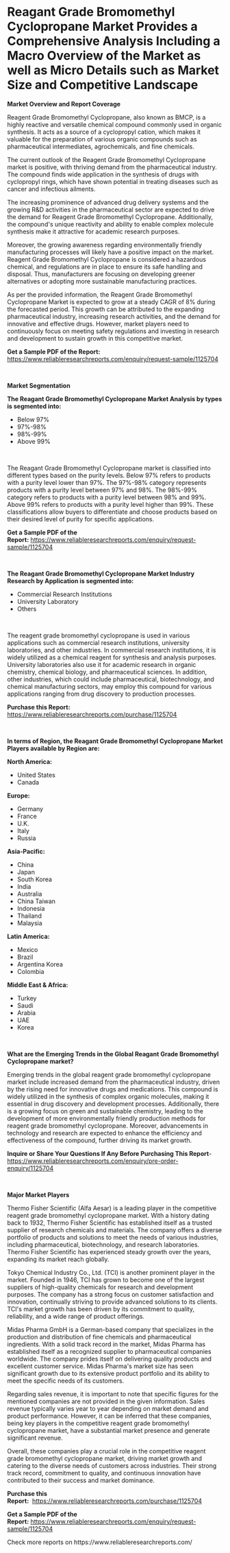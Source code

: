 <p><h1>Reagant Grade Bromomethyl Cyclopropane Market Provides a Comprehensive Analysis Including a Macro Overview of the Market as well as Micro Details such as Market Size and Competitive Landscape</h1></p><p><strong>Market Overview and Report Coverage</strong></p>
<p><p>Reagent Grade Bromomethyl Cyclopropane, also known as BMCP, is a highly reactive and versatile chemical compound commonly used in organic synthesis. It acts as a source of a cyclopropyl cation, which makes it valuable for the preparation of various organic compounds such as pharmaceutical intermediates, agrochemicals, and fine chemicals.</p><p>The current outlook of the Reagent Grade Bromomethyl Cyclopropane market is positive, with thriving demand from the pharmaceutical industry. The compound finds wide application in the synthesis of drugs with cyclopropyl rings, which have shown potential in treating diseases such as cancer and infectious ailments.</p><p>The increasing prominence of advanced drug delivery systems and the growing R&D activities in the pharmaceutical sector are expected to drive the demand for Reagent Grade Bromomethyl Cyclopropane. Additionally, the compound's unique reactivity and ability to enable complex molecule synthesis make it attractive for academic research purposes.</p><p>Moreover, the growing awareness regarding environmentally friendly manufacturing processes will likely have a positive impact on the market. Reagent Grade Bromomethyl Cyclopropane is considered a hazardous chemical, and regulations are in place to ensure its safe handling and disposal. Thus, manufacturers are focusing on developing greener alternatives or adopting more sustainable manufacturing practices.</p><p>As per the provided information, the Reagent Grade Bromomethyl Cyclopropane Market is expected to grow at a steady CAGR of 8% during the forecasted period. This growth can be attributed to the expanding pharmaceutical industry, increasing research activities, and the demand for innovative and effective drugs. However, market players need to continuously focus on meeting safety regulations and investing in research and development to sustain growth in this competitive market.</p></p>
<p><strong>Get a Sample PDF of the Report:</strong> <a href="https://www.reliableresearchreports.com/enquiry/request-sample/1125704">https://www.reliableresearchreports.com/enquiry/request-sample/1125704</a></p>
<p>&nbsp;</p>
<p><strong>Market Segmentation</strong></p>
<p><strong>The Reagant Grade Bromomethyl Cyclopropane Market Analysis by types is segmented into:</strong></p>
<p><ul><li>Below 97%</li><li>97%-98%</li><li>98%-99%</li><li>Above 99%</li></ul></p>
<p>&nbsp;</p>
<p><p>The Reagant Grade Bromomethyl Cyclopropane market is classified into different types based on the purity levels. Below 97% refers to products with a purity level lower than 97%. The 97%-98% category represents products with a purity level between 97% and 98%. The 98%-99% category refers to products with a purity level between 98% and 99%. Above 99% refers to products with a purity level higher than 99%. These classifications allow buyers to differentiate and choose products based on their desired level of purity for specific applications.</p></p>
<p><strong>Get a Sample PDF of the Report:</strong>&nbsp;<a href="https://www.reliableresearchreports.com/enquiry/request-sample/1125704">https://www.reliableresearchreports.com/enquiry/request-sample/1125704</a></p>
<p>&nbsp;</p>
<p><strong>The Reagant Grade Bromomethyl Cyclopropane Market Industry Research by Application is segmented into:</strong></p>
<p><ul><li>Commercial Research Institutions</li><li>University Laboratory</li><li>Others</li></ul></p>
<p>&nbsp;</p>
<p><p>The reagent grade bromomethyl cyclopropane is used in various applications such as commercial research institutions, university laboratories, and other industries. In commercial research institutions, it is widely utilized as a chemical reagent for synthesis and analysis purposes. University laboratories also use it for academic research in organic chemistry, chemical biology, and pharmaceutical sciences. In addition, other industries, which could include pharmaceutical, biotechnology, and chemical manufacturing sectors, may employ this compound for various applications ranging from drug discovery to production processes.</p></p>
<p><strong>Purchase this Report:</strong>&nbsp; <a href="https://www.reliableresearchreports.com/purchase/1125704">https://www.reliableresearchreports.com/purchase/1125704</a></p>
<p>&nbsp;</p>
<p><strong>In terms of Region, the Reagant Grade Bromomethyl Cyclopropane Market Players available by Region are:</strong></p>
<p>
    <p> <strong> North America: </strong>
        <ul>
            <li>United States</li>
            <li>Canada</li>
        </ul>
        </p> 
    <p> <strong> Europe: </strong>
        <ul>
            <li>Germany</li>
            <li>France</li>
            <li>U.K.</li>
            <li>Italy</li>
            <li>Russia</li>
        </ul>
        </p> 
    <p> <strong> Asia-Pacific: </strong>
        <ul>
            <li>China</li>
            <li>Japan</li>
            <li>South Korea</li>
            <li>India</li>
            <li>Australia</li>
            <li>China Taiwan</li>
            <li>Indonesia</li>
            <li>Thailand</li>
            <li>Malaysia</li>
        </ul>
        </p> 
    <p> <strong> Latin America: </strong>
        <ul>
            <li>Mexico</li>
            <li>Brazil</li>
            <li>Argentina Korea</li>
            <li>Colombia</li>
        </ul>
        </p> 
    <p> <strong> Middle East & Africa: </strong>
        <ul>
            <li>Turkey</li>
            <li>Saudi</li>
            <li>Arabia</li>
            <li>UAE</li>
            <li>Korea</li>
        </ul>
    </p>
    </p>
<p>&nbsp;</p>
<p><strong>What are the Emerging Trends in the Global Reagant Grade Bromomethyl Cyclopropane market?</strong></p>
<p><p>Emerging trends in the global reagent grade bromomethyl cyclopropane market include increased demand from the pharmaceutical industry, driven by the rising need for innovative drugs and medications. This compound is widely utilized in the synthesis of complex organic molecules, making it essential in drug discovery and development processes. Additionally, there is a growing focus on green and sustainable chemistry, leading to the development of more environmentally friendly production methods for reagent grade bromomethyl cyclopropane. Moreover, advancements in technology and research are expected to enhance the efficiency and effectiveness of the compound, further driving its market growth.</p></p>
<p><strong>Inquire or Share Your Questions If Any Before Purchasing This Report</strong>- <a href="https://www.reliableresearchreports.com/enquiry/pre-order-enquiry/1125704">https://www.reliableresearchreports.com/enquiry/pre-order-enquiry/1125704</a></p>
<p>&nbsp;</p>
<p><strong>Major Market Players</strong></p>
<p><p>Thermo Fisher Scientific (Alfa Aesar) is a leading player in the competitive reagent grade bromomethyl cyclopropane market. With a history dating back to 1932, Thermo Fisher Scientific has established itself as a trusted supplier of research chemicals and materials. The company offers a diverse portfolio of products and solutions to meet the needs of various industries, including pharmaceutical, biotechnology, and research laboratories. Thermo Fisher Scientific has experienced steady growth over the years, expanding its market reach globally.</p><p>Tokyo Chemical Industry Co., Ltd. (TCI) is another prominent player in the market. Founded in 1946, TCI has grown to become one of the largest suppliers of high-quality chemicals for research and development purposes. The company has a strong focus on customer satisfaction and innovation, continually striving to provide advanced solutions to its clients. TCI's market growth has been driven by its commitment to quality, reliability, and a wide range of product offerings.</p><p>Midas Pharma GmbH is a German-based company that specializes in the production and distribution of fine chemicals and pharmaceutical ingredients. With a solid track record in the market, Midas Pharma has established itself as a recognized supplier to pharmaceutical companies worldwide. The company prides itself on delivering quality products and excellent customer service. Midas Pharma's market size has seen significant growth due to its extensive product portfolio and its ability to meet the specific needs of its customers.</p><p>Regarding sales revenue, it is important to note that specific figures for the mentioned companies are not provided in the given information. Sales revenue typically varies year to year depending on market demand and product performance. However, it can be inferred that these companies, being key players in the competitive reagent grade bromomethyl cyclopropane market, have a substantial market presence and generate significant revenue.</p><p>Overall, these companies play a crucial role in the competitive reagent grade bromomethyl cyclopropane market, driving market growth and catering to the diverse needs of customers across industries. Their strong track record, commitment to quality, and continuous innovation have contributed to their success and market dominance.</p></p>
<p><strong>Purchase this Report:</strong>&nbsp;&nbsp;<a href="https://www.reliableresearchreports.com/purchase/1125704">https://www.reliableresearchreports.com/purchase/1125704</a></p>
<p></p>
<p><strong>Get a Sample PDF of the Report:</strong>&nbsp;<a href="https://www.reliableresearchreports.com/enquiry/request-sample/1125704">https://www.reliableresearchreports.com/enquiry/request-sample/1125704</a></p>
<p>Check more reports on https://www.reliableresearchreports.com/</p>